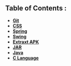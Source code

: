 ## Table of Contents : 
- <b>[Git](Parent/Git.md)</b>
- <b>[CSS](Parent/CSS.md)</b>
- <b>[Spring](Parent/Spring.md)</b>
- <b>[Swing](Parent/Swing.md)</b>
- <b>[Extraxt APK](Parent/extract-apk.md)</b>
- <b>[JAR](Parent/jar.md)</b>
- <b>[Java](Parent/java.md)</b>
- <b>[C Language](Parent/c.md)</b>
